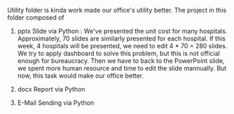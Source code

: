 Utility folder is kinda work made our office's utility better. 
The project in this folder composed of

  1. pptx Slide via Python : 
  We've presented the unit cost for many hospitals. Approximately, 70 slides are similarly presented for each hospital. 
  If this week, 4 hospitals will be presented, we need to edit 4 * 70 = 280 slides. We try to apply dashboard to solve this problem,
  but this is not official enough for bureaucracy. Then we have to back to the PowerPoint slide, we spent more human resource 
  and time to edit the slide mannually. But now, this task would make our office better.
        
  2. docx Report via Python
  
  4. E-Mail Sending via Python
